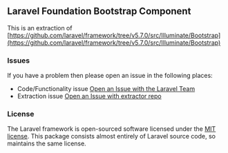 ## Laravel Foundation Bootstrap Component

This is an extraction of [https://github.com/laravel/framework/tree/v5.7.0/src/Illuminate/Bootstrap](https://github.com/laravel/framework/tree/v5.7.0/src/Illuminate/Bootstrap)


### Issues

If you have a problem then please open an issue in the following places:

* Code/Functionality issue [Open an Issue with the Laravel Team](https://github.com/laravel/framework/issues/new/choose)
* Extraction issue [Open an Issue with extractor repo](https://github.com/laravel-foundation/readme/issues/new)


### License

The Laravel framework is open-sourced software licensed under the [MIT license](http://opensource.org/licenses/MIT). This package consists almost entirely of Laravel source code, so maintains the same license.
